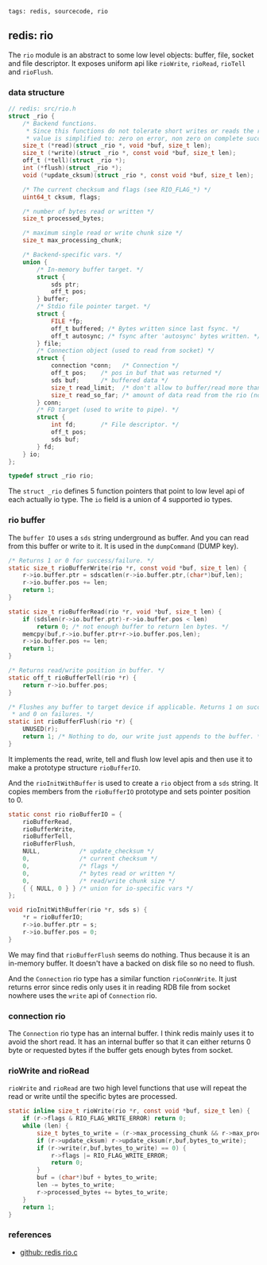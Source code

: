 ```metadata
tags: redis, sourcecode, rio
```

## redis: rio

The `rio` module is an abstract to some low level objects: buffer, file, socket and
 file descriptor. It exposes uniform api like `rioWrite`, `rioRead`, `rioTell` and
 `rioFlush`.

### data structure

```c
// redis: src/rio.h
struct _rio {
    /* Backend functions.
     * Since this functions do not tolerate short writes or reads the return
     * value is simplified to: zero on error, non zero on complete success. */
    size_t (*read)(struct _rio *, void *buf, size_t len);
    size_t (*write)(struct _rio *, const void *buf, size_t len);
    off_t (*tell)(struct _rio *);
    int (*flush)(struct _rio *);
    void (*update_cksum)(struct _rio *, const void *buf, size_t len);

    /* The current checksum and flags (see RIO_FLAG_*) */
    uint64_t cksum, flags;

    /* number of bytes read or written */
    size_t processed_bytes;

    /* maximum single read or write chunk size */
    size_t max_processing_chunk;

    /* Backend-specific vars. */
    union {
        /* In-memory buffer target. */
        struct {
            sds ptr;
            off_t pos;
        } buffer;
        /* Stdio file pointer target. */
        struct {
            FILE *fp;
            off_t buffered; /* Bytes written since last fsync. */
            off_t autosync; /* fsync after 'autosync' bytes written. */
        } file;
        /* Connection object (used to read from socket) */
        struct {
            connection *conn;   /* Connection */
            off_t pos;    /* pos in buf that was returned */
            sds buf;      /* buffered data */
            size_t read_limit;  /* don't allow to buffer/read more than that */
            size_t read_so_far; /* amount of data read from the rio (not buffered) */
        } conn;
        /* FD target (used to write to pipe). */
        struct {
            int fd;       /* File descriptor. */
            off_t pos;
            sds buf;
        } fd;
    } io;
};

typedef struct _rio rio;
```

The `struct _rio` defines 5 function pointers that point to low level api of each
 actually io type. The `io` field is a union of 4 supported io types.


### rio buffer
The `buffer IO` uses a `sds` string underground as buffer. And you can read from this
 buffer or write to it. It is used in the `dumpCommand` (DUMP key).

```c
/* Returns 1 or 0 for success/failure. */
static size_t rioBufferWrite(rio *r, const void *buf, size_t len) {
    r->io.buffer.ptr = sdscatlen(r->io.buffer.ptr,(char*)buf,len);
    r->io.buffer.pos += len;
    return 1;
}

static size_t rioBufferRead(rio *r, void *buf, size_t len) {
    if (sdslen(r->io.buffer.ptr)-r->io.buffer.pos < len)
        return 0; /* not enough buffer to return len bytes. */
    memcpy(buf,r->io.buffer.ptr+r->io.buffer.pos,len);
    r->io.buffer.pos += len;
    return 1;
}

/* Returns read/write position in buffer. */
static off_t rioBufferTell(rio *r) {
    return r->io.buffer.pos;
}

/* Flushes any buffer to target device if applicable. Returns 1 on success
 * and 0 on failures. */
static int rioBufferFlush(rio *r) {
    UNUSED(r);
    return 1; /* Nothing to do, our write just appends to the buffer. */
}
```

It implements the read, write, tell and flush low level apis and then use it to make
 a prototype structure `rioBufferIO`.

And the `rioInitWithBuffer` is used to create a `rio` object from a `sds` string.
 It copies members from the `rioBufferIO` prototype and sets pointer position to 0.

```c
static const rio rioBufferIO = {
    rioBufferRead,
    rioBufferWrite,
    rioBufferTell,
    rioBufferFlush,
    NULL,           /* update_checksum */
    0,              /* current checksum */
    0,              /* flags */
    0,              /* bytes read or written */
    0,              /* read/write chunk size */
    { { NULL, 0 } } /* union for io-specific vars */
};

void rioInitWithBuffer(rio *r, sds s) {
    *r = rioBufferIO;
    r->io.buffer.ptr = s;
    r->io.buffer.pos = 0;
}
```

We may find that `rioBufferFlush` seems do nothing. Thus because it is an in-memory
 buffer. It doesn't have a backed on disk file so no need to flush.

And the `Connection` rio type has a similar function `rioConnWrite`. It just returns
 error since redis only uses it in reading RDB file from socket nowhere uses the `write`
 api of `Connection` rio.

### connection rio
The `Connection` rio type has an internal buffer. I think redis mainly uses it to avoid
 the short read. It has an internal buffer so that it can either returns 0 byte or
 requested bytes if the buffer gets enough bytes from socket.

### rioWrite and rioRead
`rioWrite` and `rioRead` are two high level functions that use will repeat the read
 or write until the specific bytes are processed.

```c
static inline size_t rioWrite(rio *r, const void *buf, size_t len) {
    if (r->flags & RIO_FLAG_WRITE_ERROR) return 0;
    while (len) {
        size_t bytes_to_write = (r->max_processing_chunk && r->max_processing_chunk < len) ? r->max_processing_chunk : len;
        if (r->update_cksum) r->update_cksum(r,buf,bytes_to_write);
        if (r->write(r,buf,bytes_to_write) == 0) {
            r->flags |= RIO_FLAG_WRITE_ERROR;
            return 0;
        }
        buf = (char*)buf + bytes_to_write;
        len -= bytes_to_write;
        r->processed_bytes += bytes_to_write;
    }
    return 1;
}
```

### references
- [github: redis rio.c](https://github.com/redis/redis/blob/5.0.0/src/rio.c)


